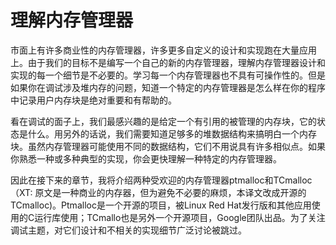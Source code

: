 # 理解内存管理器

市面上有许多商业性的内存管理器，许多更多自定义的设计和实现跑在大量应用上。由于我们的目标不是编写一个自己的新的内存管理器，理解内存管理器设计和实现的每一个细节是不必要的。学习每一个内存管理器也不具有可操作性的。但是如果你在调试涉及堆内存的问题，知道一个特定的内存管理器是怎么样在你的程序中记录用户内存块是绝对重要和有帮助的。

看在调试的面子上，我们最感兴趣的是给定一个有引用的被管理的内存块，它的状态是什么。用另外的话说，我们需要知道足够多的堆数据结构来搞明白一个内存块。虽然内存管理器可能使用不同的数据结构，它们不用说具有许多相似点。如果你熟悉一种或多种典型的实现，你会更快理解一种特定的内存管理器。

因此在接下来的章节，我将介绍两种受欢迎的内存管理器ptmalloc和TCmalloc（XT: 原文是一种商业的内存器，但为避免不必要的麻烦，本译文改成开源的TCmalloc)。Ptmalloc是一个开源的项目，被Linux Red Hat发行版和其他应用使用的C运行库使用；TCmallo也是另外一个开源项目，Google团队出品。为了关注调试主题，对它们设计和不相关的实现细节广泛讨论被跳过。
